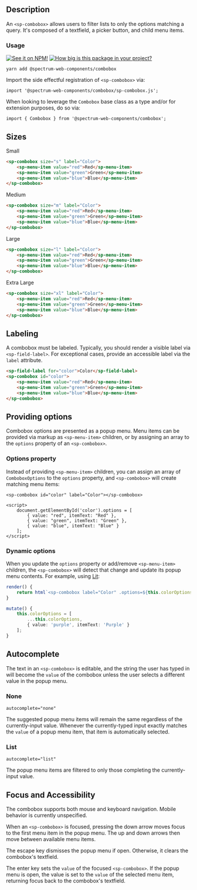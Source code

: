 ## Description

An `<sp-combobox>` allows users to filter lists to only the options matching a query. It's composed of a textfield, a picker button, and child menu items.

### Usage

[![See it on NPM!](https://img.shields.io/npm/v/@spectrum-web-components/combobox?style=for-the-badge)](https://www.npmjs.com/package/@spectrum-web-components/combobox)
[![How big is this package in your project?](https://img.shields.io/bundlephobia/minzip/@spectrum-web-components/combobox?style=for-the-badge)](https://bundlephobia.com/result?p=@spectrum-web-components/combobox)

```
yarn add @spectrum-web-components/combobox
```

Import the side effectful registration of `<sp-combobox>` via:

```
import '@spectrum-web-components/combobox/sp-combobox.js';
```

When looking to leverage the `Combobox` base class as a type and/or for extension purposes, do so via:

```
import { Combobox } from '@spectrum-web-components/combobox';
```

## Sizes

<sp-tabs selected="m" auto label="Size Attribute Options">
<sp-tab value="s">Small</sp-tab>
<sp-tab-panel value="s">

```html
<sp-combobox size="s" label="Color">
    <sp-menu-item value="red">Red</sp-menu-item>
    <sp-menu-item value="green">Green</sp-menu-item>
    <sp-menu-item value="blue">Blue</sp-menu-item>
</sp-combobox>
```

</sp-tab-panel>
<sp-tab value="m">Medium</sp-tab>
<sp-tab-panel value="m">

```html
<sp-combobox size="m" label="Color">
    <sp-menu-item value="red">Red</sp-menu-item>
    <sp-menu-item value="green">Green</sp-menu-item>
    <sp-menu-item value="blue">Blue</sp-menu-item>
</sp-combobox>
```

</sp-tab-panel>
<sp-tab value="l">Large</sp-tab>
<sp-tab-panel value="l">

```html
<sp-combobox size="l" label="Color">
    <sp-menu-item value="red">Red</sp-menu-item>
    <sp-menu-item value="green">Green</sp-menu-item>
    <sp-menu-item value="blue">Blue</sp-menu-item>
</sp-combobox>
```

</sp-tab-panel>
<sp-tab value="xl">Extra Large</sp-tab>
<sp-tab-panel value="xl">

```html
<sp-combobox size="xl" label="Color">
    <sp-menu-item value="red">Red</sp-menu-item>
    <sp-menu-item value="green">Green</sp-menu-item>
    <sp-menu-item value="blue">Blue</sp-menu-item>
</sp-combobox>
```

</sp-tab-panel>
</sp-tabs>

## Labeling

A combobox must be labeled.
Typically, you should render a visible label via `<sp-field-label>`.
For exceptional cases, provide an accessible label via the `label` attribute.

```html
<sp-field-label for="color">Color</sp-field-label>
<sp-combobox id="color">
    <sp-menu-item value="red">Red</sp-menu-item>
    <sp-menu-item value="green">Green</sp-menu-item>
    <sp-menu-item value="blue">Blue</sp-menu-item>
</sp-combobox>
```

## Providing options

Combobox options are presented as a popup menu. Menu items can be provided via markup as `<sp-menu-item>` children, or by assigning an array to the `options` property of an `<sp-combobox>`.

### Options property

Instead of providing `<sp-menu-item>` children, you can assign an array of `ComboboxOptions` to the `options` property, and `<sp-combobox>` will create matching menu items:

```html-no-demo
<sp-combobox id="color" label="Color"></sp-combobox>

<script>
    document.getElementById('color').options = [
        { value: "red", itemText: "Red" },
        { value: "green", itemText: "Green" },
        { value: "blue", itemText: "Blue" }
    ];
</script>
```

### Dynamic options

When you update the `options` property or add/remove `<sp-menu-item>` children, the `<sp-combobox>` will detect that change and update its popup menu contents. For example, using [Lit](https://lit.dev/):

```ts
render() {
    return html`<sp-combobox label="Color" .options=${this.colorOptions}></sp-combobox>`;
}

mutate() {
    this.colorOptions = [
        ...this.colorOptions,
        { value: 'purple', itemText: 'Purple' }
    ];
}
```

## Autocomplete

The text in an `<sp-combobox>` is editable, and the string the user has typed in will become the `value` of the combobox unless the user selects a different value in the popup menu.

### None

`autocomplete="none"`

The suggested popup menu items will remain the same regardless of the currently-input value. Whenever the currently-typed input exactly matches the `value` of a popup menu item, that item is automatically selected.

### List

`autocomplete="list"`

The popup menu items are filtered to only those completing the currently-input value.

## Focus and Accessibility

The combobox supports both mouse and keyboard navigation. Mobile behavior is currently unspecified.

When an `<sp-combobox>` is focused, pressing the down arrow moves focus to the first menu item in the popup menu.
The up and down arrows then move between available menu items.

The escape key dismisses the popup menu if open. Otherwise, it clears the combobox's textfield.

The enter key sets the `value` of the focused `<sp-combobox>`.
If the popup menu is open, the value is set to the `value` of the selected menu item,
returning focus back to the combobox's textfield.
